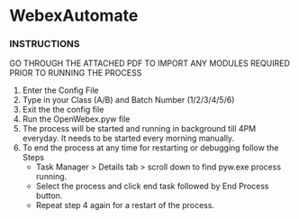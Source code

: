 # WebexAutomate
### INSTRUCTIONS ##
GO THROUGH THE ATTACHED PDF TO IMPORT ANY MODULES REQUIRED PRIOR TO RUNNING THE PROCESS
1. Enter the Config File
2. Type in your Class (A/B) and Batch Number (1/2/3/4/5/6)
3. Exit the the config file 
4. Run the OpenWebex.pyw file
5. The process will be started and running in background till 4PM everyday. It needs to be started every morning manually.
6. To end the process at any time for restarting or debugging follow the Steps 
   * Task Manager > Details tab > scroll down to find pyw.exe process running.
   * Select the process and click end task followed by End Process button.
   * Repeat step 4 again for a restart of the process.
